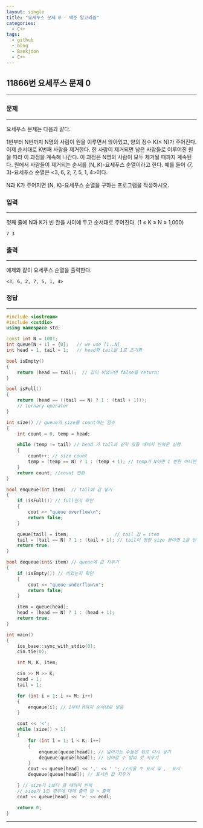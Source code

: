 ```yaml
---
layout: single
title: "요세푸스 문제 0 - 백준 알고리즘"
categories:
  - C++
tags:
  - github
  - blog
  - Baekjoon
  - C++
---
```

## 11866번 **요세푸스 문제 0**
---

### 문제
---
요세푸스 문제는 다음과 같다.

1번부터 N번까지 N명의 사람이 원을 이루면서 앉아있고, 양의 정수 K(≤ N)가 주어진다. 이제 순서대로 K번째 사람을 제거한다. 한 사람이 제거되면 남은 사람들로 이루어진 원을 따라 이 과정을 계속해 나간다. 이 과정은 N명의 사람이 모두 제거될 때까지 계속된다. 원에서 사람들이 제거되는 순서를 (N, K)-요세푸스 순열이라고 한다. 예를 들어 (7, 3)-요세푸스 순열은 <3, 6, 2, 7, 5, 1, 4>이다.

N과 K가 주어지면 (N, K)-요세푸스 순열을 구하는 프로그램을 작성하시오.

### 입력
---
첫째 줄에 N과 K가 빈 칸을 사이에 두고 순서대로 주어진다. (1 ≤ K ≤ N ≤ 1,000)
```
7 3
```

### 출력
---
예제와 같이 요세푸스 순열을 출력한다.
```
<3, 6, 2, 7, 5, 1, 4>
```

### 정답
---
```c++
#include <iostream>
#include <cstdio>
using namespace std;

const int N = 1001;
int queue[N + 1] = {0};   // we use [1..N]
int head = 1, tail = 1;	  // head와 tail을 1로 초기화

bool isEmpty()
{
	return (head == tail);	// 값이 비었으면 false를 return;
}

bool isFull()
{
	return (head == ((tail == N) ? 1 : (tail + 1)));
	// ternary operator
}

int size() // queue의 size를 count하는 함수
{
	int count = 0, temp = head;

	while (temp != tail) // head 가 tail과 같지 않을 때까지 반복문 실행
	{
		count++; // size count
		temp = (temp == N) ? 1 : (temp + 1); // temp가 N이면 1 반환 아니면 temp+1반환. 즉, head가 tail을 가리킬 때까지 반복하면서 count
	}
	return count; //count 반환
}

bool enqueue(int item)	// tail에 값 넣기
{
	if (isFull()) // full인지 확인
	{
		cout << "queue overflow\n";
		return false;
	}

	queue[tail] = item;					// tail 값 = item
	tail = (tail == N) ? 1 : (tail + 1); // tail이 정한 size 끝이면 1을 반환 아니면 그 다음을 반환
	return true;
}

bool dequeue(int& item) // queue에 값 지우기
{
	if (isEmpty()) // 비었는지 확인
	{
		cout << "queue underflow\n";
		return false;
	}

	item = queue[head];
	head = (head == N) ? 1 : (head + 1);
	return true;
}

int main()
{
	ios_base::sync_with_stdio(0);
	cin.tie(0);

	int M, K, item;

	cin >> M >> K;
	head = 1;
	tail = 1;

	for (int i = 1; i <= M; i++)
	{
		enqueue(i); // 1부터 M까지 순서대로 넣음
	}

	cout << '<';
	while (size() > 1)
	{
		for (int i = 1; i < K; i++)
		{
			enqueue(queue[head]); // 넘어가는 수들은 뒤로 다시 넣기
			dequeue(queue[head]); // 넘어갈 수 앞의 것 지우기
		}
		cout << queue[head] << ',' << ' '; //지울 수 표시 및 ,  표시
		dequeue(queue[head]); // 표시한 값 지우기

	} // size가 1보다 클 때까지 반복
	// size가 1인 경우에 대해 출력 밑 > 출력
	cout << queue[head] << '>' << endl;

	return 0;
}

```

---
